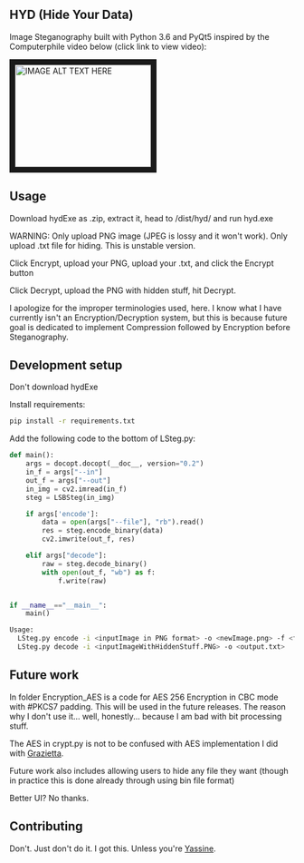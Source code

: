 ## HYD (Hide Your Data)

Image Steganography built with Python 3.6 and PyQt5 inspired by the Computerphile video below (click link to view video):

<a href="http://www.youtube.com/watch?feature=player_embedded&v=TWEXCYQKyDc
" target="_blank"><img src="http://img.youtube.com/vi/TWEXCYQKyDc/0.jpg" 
alt="IMAGE ALT TEXT HERE" width="240" height="180" border="10" /></a>

## Usage
Download hydExe as .zip, extract it, head to /dist/hyd/ and run hyd.exe

WARNING:  Only upload PNG image (JPEG is lossy and it won't work).  Only upload .txt file for hiding.  This is unstable version.

Click Encrypt, upload your PNG, upload your .txt, and click the Encrypt button

Click Decrypt, upload the PNG with hidden stuff, hit Decrypt.

I apologize for the improper terminologies used, here.  I know what I have currently isn't an Encryption/Decryption system, but this is because future goal is dedicated to implement Compression followed by Encryption before Steganography.

## Development setup

Don't download hydExe

Install requirements:

```sh
pip install -r requirements.txt
```

Add the following code to the bottom of LSteg.py:

```python
def main():
    args = docopt.docopt(__doc__, version="0.2")
    in_f = args["--in"]
    out_f = args["--out"]
    in_img = cv2.imread(in_f)
    steg = LSBSteg(in_img)

    if args['encode']:
        data = open(args["--file"], "rb").read()
        res = steg.encode_binary(data)
        cv2.imwrite(out_f, res)

    elif args["decode"]:
        raw = steg.decode_binary()
        with open(out_f, "wb") as f:
            f.write(raw)


if __name__=="__main__":
    main()
```

```sh
Usage:
  LSteg.py encode -i <inputImage in PNG format> -o <newImage.png> -f <file>
  LSteg.py decode -i <inputImageWithHiddenStuff.PNG> -o <output.txt>
```

## Future work

In folder Encryption_AES is a code for AES 256 Encryption in CBC mode with #PKCS7 padding.  This will be used in the future releases.  The reason why I don't use it... well, honestly... because I am bad with bit processing stuff.

The AES in crypt.py is not to be confused with AES implementation I did with [Grazietta](https://github.com/grazietta).

Future work also includes allowing users to hide any file they want (though in practice this is done already through using bin file format)

Better UI?  No thanks.

## Contributing

Don't.  Just don't do it.  I got this.  Unless you're [Yassine](https://github.com/yasster).

